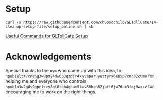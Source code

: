 # Setup

```
curl -s https://raw.githubusercontent.com/chGoodchild/GLTollGate/14-cleanup-setup-file/setup_online.sh | sh
```

[Useful Commands for GLTollGate Setup](https://github.com/chGoodchild/GLTollGate/blob/14-cleanup-setup-file/useful_commands.md)


# Acknowledgements

Special thanks to the `nym` who came up with this idea, to
`npub1elta7cneng3w8p9y4dw633qzdjr4kyvaparuyuttyrx6e8xp7xnq32cume` for
helping me and everyone who controls
`npub1u3w2g4s9gpefczy3gf8tah4ghum5tav56hcn62jpft6jw76ax3fqj9wxcv` for
encouraging me to work on the right things.

